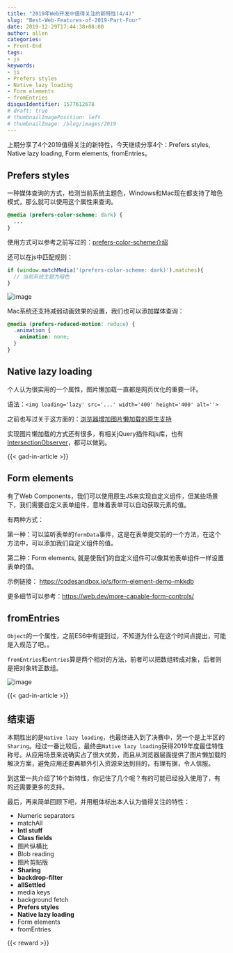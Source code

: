 ```yaml
---
title: "2019年Web开发中值得关注的新特性(4/4)"
slug: "Best-Web-Features-of-2019-Part-Four"
date: 2019-12-29T17:44:38+08:00
author: allen
categories:
- Front-End
tags:
- js
keywords:
- js
- Prefers styles
- Native lazy loading
- Form elements
- fromEntries
disqusIdentifier: 1577612678
# draft: true
# thumbnailImagePosition: left
# thumbnailImage: /blog/images/2019
---
```


上期分享了4个2019值得关注的新特性，今天继续分享4个：Prefers styles, Native lazy loading, Form elements, fromEntries。

<!--more-->


##  Prefers styles

一种媒体查询的方式，检测当前系统主题色，Windows和Mac现在都支持了暗色模式，那么就可以使用这个属性来查询。

```css
@media (prefers-color-scheme: dark) {
  ...
}
```

使用方式可以参考之前写过的：[prefers-color-scheme介绍](https://justforuse.github.io/blog/zh-cn/2019/08/prefers-color-scheme-tutorial/)

还可以在js中匹配规则：

```js
if (window.matchMedia('(prefers-color-scheme: dark)').matches){
  // 当前系统主题为暗色
}
```

![image](https://user-images.githubusercontent.com/11868477/71555714-2b534980-2a6a-11ea-94d5-608dfbc7d647.png)

Mac系统还支持减弱动画效果的设置，我们也可以添加媒体查询：

```css
@media (prefers-reduced-motion: reduce) {
  .animation {
    animation: none;
  }
}
```

## Native lazy loading

个人认为很实用的一个属性，图片懒加载一直都是网页优化的重要一环。

语法：`<img loading='lazy' src='...' width='400' height='400' alt=''>`

之前也写过关于这方面的：[浏览器增加图片懒加载的原生支持](https://justforuse.github.io/blog/zh-cn/2019/09/html-image-lazy-loading/)

实现图片懒加载的方式还有很多，有相关jQuery插件和js库，也有[IntersectionObserver](https://justforuse.github.io/blog/zh-cn/2019/08/intersection-observer-tutorial/)，都可以做到。

{{< gad-in-article >}}

## Form elements

有了Web Components，我们可以使用原生JS来实现自定义组件，但某些场景下，我们需要自定义表单组件，意味着表单可以自动获取元素的值。

有两种方式：

第一种：可以监听表单的`formData`事件，这是在表单提交前的一个方法，在这个方法中，可以添加我们自定义组件的值。

第二种：Form elements, 就是使我们的自定义组件可以像其他表单组件一样设置表单的值。

示例链接： https://codesandbox.io/s/form-element-demo-mkkdb

更多细节可以参考：https://web.dev/more-capable-form-controls/


## fromEntries

`Object`的一个属性，之前ES6中有提到过，不知道为什么在这个时间点提出，可能是入规范了吧。。

`fromEntries`和`entries`算是两个相对的方法，前者可以把数组转成对象，后者则是把对象转正数组。

![image](https://user-images.githubusercontent.com/11868477/71557471-b12ebf00-2a81-11ea-9053-7b9100c33dad.png)

{{< gad-in-article >}}


## 结束语

本期胜出的是`Native lazy loading`，也最终进入到了决赛中，另一个是上半区的`Sharing`。经过一番比较后，最终由`Native lazy loading`获得2019年度最佳特性称号。从应用场景来说确实占了很大优势，而且从浏览器层面提供了图片懒加载的解决方案，避免应用还要再额外引入资源来达到目的，有理有据，令人信服。

到这里一共介绍了16个新特性，你记住了几个呢？有的可能已经投入使用了，有的还需要更多的支持。

最后，再来简单回顾下吧，并用粗体标出本人认为值得关注的特性：

- Numeric separators
- matchAll
- **Intl stuff**
- **Class fields**
- 图片纵横比
- Blob reading
- 图片剪贴版
- **Sharing**
- **backdrop-filter**
- **allSettled**
- media keys
- background fetch
- **Prefers styles**
- **Native lazy loading**
- Form elements
- fromEntries

<!-- {{< embed-caniuse css-placeholder-shown >}} -->
<!-- {{< codepen pen="PKdOpB" user="justforuse" theme="dark">}} -->
<!-- {{< alert warning >}}
xxx
{{< /alert >}} -->
{{< reward >}}
